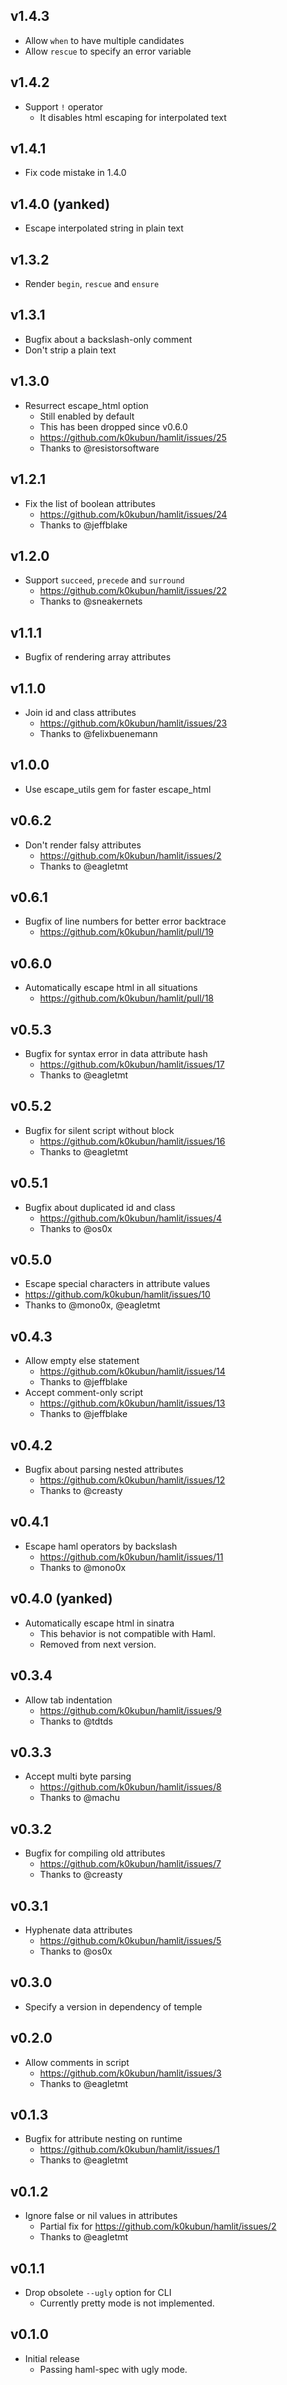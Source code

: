 ## v1.4.3

- Allow `when` to have multiple candidates
- Allow `rescue` to specify an error variable

## v1.4.2

- Support `!` operator
  - It disables html escaping for interpolated text

## v1.4.1

- Fix code mistake in 1.4.0

## v1.4.0 (yanked)

- Escape interpolated string in plain text

## v1.3.2

- Render `begin`, `rescue` and `ensure`

## v1.3.1

- Bugfix about a backslash-only comment
- Don't strip a plain text

## v1.3.0

- Resurrect escape\_html option
  - Still enabled by default
  - This has been dropped since v0.6.0
  - https://github.com/k0kubun/hamlit/issues/25
  - Thanks to @resistorsoftware

## v1.2.1

- Fix the list of boolean attributes
  - https://github.com/k0kubun/hamlit/issues/24
  - Thanks to @jeffblake

## v1.2.0

- Support `succeed`, `precede` and `surround`
  - https://github.com/k0kubun/hamlit/issues/22
  - Thanks to @sneakernets

## v1.1.1

- Bugfix of rendering array attributes

## v1.1.0

- Join id and class attributes
  - https://github.com/k0kubun/hamlit/issues/23
  - Thanks to @felixbuenemann

## v1.0.0

- Use escape\_utils gem for faster escape\_html

## v0.6.2

- Don't render falsy attributes
  - https://github.com/k0kubun/hamlit/issues/2
  - Thanks to @eagletmt

## v0.6.1

- Bugfix of line numbers for better error backtrace
  - https://github.com/k0kubun/hamlit/pull/19

## v0.6.0

- Automatically escape html in all situations
  - https://github.com/k0kubun/hamlit/pull/18

## v0.5.3

- Bugfix for syntax error in data attribute hash
  - https://github.com/k0kubun/hamlit/issues/17
  - Thanks to @eagletmt

## v0.5.2

- Bugfix for silent script without block
  - https://github.com/k0kubun/hamlit/issues/16
  - Thanks to @eagletmt

## v0.5.1

- Bugfix about duplicated id and class
  - https://github.com/k0kubun/hamlit/issues/4
  - Thanks to @os0x

## v0.5.0

- Escape special characters in attribute values
 - https://github.com/k0kubun/hamlit/issues/10
 - Thanks to @mono0x, @eagletmt

## v0.4.3

- Allow empty else statement
  - https://github.com/k0kubun/hamlit/issues/14
  - Thanks to @jeffblake
- Accept comment-only script
  - https://github.com/k0kubun/hamlit/issues/13
  - Thanks to @jeffblake

## v0.4.2

- Bugfix about parsing nested attributes
  - https://github.com/k0kubun/hamlit/issues/12
  - Thanks to @creasty

## v0.4.1

- Escape haml operators by backslash
  - https://github.com/k0kubun/hamlit/issues/11
  - Thanks to @mono0x

## v0.4.0 (yanked)

- Automatically escape html in sinatra
  - This behavior is not compatible with Haml.
  - Removed from next version.

## v0.3.4

- Allow tab indentation
  - https://github.com/k0kubun/hamlit/issues/9
  - Thanks to @tdtds

## v0.3.3

- Accept multi byte parsing
  - https://github.com/k0kubun/hamlit/issues/8
  - Thanks to @machu

## v0.3.2

- Bugfix for compiling old attributes
  - https://github.com/k0kubun/hamlit/issues/7
  - Thanks to @creasty

## v0.3.1

- Hyphenate data attributes
  - https://github.com/k0kubun/hamlit/issues/5
  - Thanks to @os0x

## v0.3.0

- Specify a version in dependency of temple

## v0.2.0

- Allow comments in script
  - https://github.com/k0kubun/hamlit/issues/3
  - Thanks to @eagletmt

## v0.1.3

- Bugfix for attribute nesting on runtime
  - https://github.com/k0kubun/hamlit/issues/1
  - Thanks to @eagletmt

## v0.1.2

- Ignore false or nil values in attributes
  - Partial fix for https://github.com/k0kubun/hamlit/issues/2
  - Thanks to @eagletmt

## v0.1.1

- Drop obsolete `--ugly` option for CLI
  - Currently pretty mode is not implemented.

## v0.1.0

- Initial release
  - Passing haml-spec with ugly mode.
